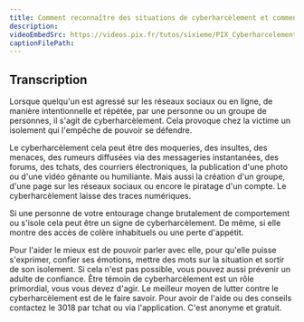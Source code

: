 ```yaml
---
title: Comment reconnaître des situations de cyberharcèlement et comment y faire face ?
description:
videoEmbedSrc: https://videos.pix.fr/tutos/sixieme/PIX_Cyberharcelement_v08_231109.mp4
captionFilePath:
---
```


## Transcription

Lorsque quelqu'un est agressé sur les réseaux sociaux ou en ligne, de manière intentionnelle et répétée, par une personne ou un groupe de personnes, il s'agit de cyberharcèlement. Cela provoque chez la victime un isolement qui l'empêche de pouvoir se défendre.

Le cyberharcèlement cela peut être des moqueries, des insultes, des menaces, des rumeurs diffusées via des messageries instantanées, des forums, des tchats, des courriers électroniques, la publication d'une photo ou d'une vidéo gênante ou humiliante. Mais aussi la création d'un groupe, d'une page sur les réseaux sociaux ou encore le piratage d'un compte. Le cyberharcèlement laisse des traces numériques.

Si une personne de votre entourage change brutalement de comportement ou s'isole cela peut être un signe de cyberharcèlement. De même, si elle montre des accès de colère inhabituels ou une perte d'appétit.

Pour l'aider le mieux est de pouvoir parler avec elle, pour qu'elle puisse s'exprimer, confier ses émotions, mettre des mots sur la situation et sortir de son isolement. Si cela n'est pas possible, vous pouvez aussi prévenir un adulte de confiance. Être témoin de cyberharcèlement est un rôle primordial, vous vous devez d'agir. Le meilleur moyen de lutter contre le cyberharcèlement est de le faire savoir. Pour avoir de l'aide ou des conseils contactez le 3018 par tchat ou via l'application. C'est anonyme et gratuit.
